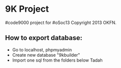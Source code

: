 9K Project
=========

#code9000 project for #oSoc13
Copyright 2013 OKFN.


## How to export database: 
- Go to localhost, phpmyadmin
- Create new database "9kbuilder"
- Import one sql from the folders below
	Tadah